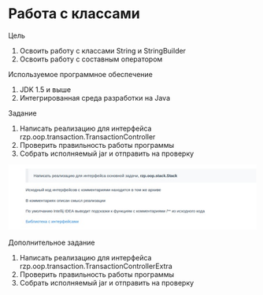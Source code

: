 # Работа с классами

Цель
1.	Освоить работу с классами String и StringBuilder
2.	Освоить работу с составным оператором

Используемое программное обеспечение
1.	JDK 1.5 и выше
2.	Интегрированная среда разработки на Java


Задание
1.	Написать реализацию для интерфейса rzp.oop.transaction.TransactionController
2.	Проверить правильность работы программы
3.	Собрать исполняемый jar и отправить на проверку

![Image alt](https://github.com/sonikom/Java/blob/%D0%A0%D0%B0%D0%B1%D0%BE%D1%82%D0%B0-%D1%81-%D0%BA%D0%BB%D0%B0%D1%81%D1%81%D0%B0%D0%BC%D0%B8/lab4.jpg)


Дополнительное задание
1.	Написать реализацию для интерфейса rzp.oop.transaction.TransactionControllerExtra
2.	Проверить правильность работы программы
3.	Собрать исполняемый jar и отправить на проверку
